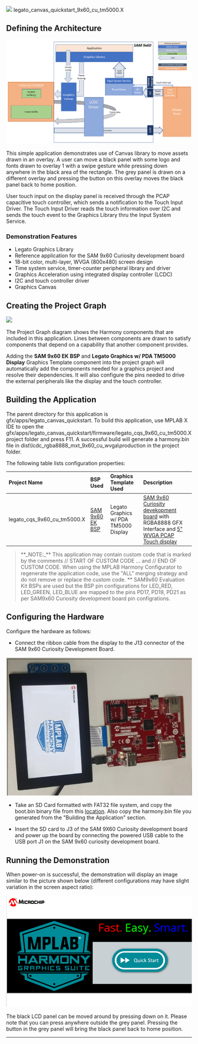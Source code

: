 
![](../../../../images/mhgs.png) legato\_canvas\_quickstart\_9x60\_cu\_tm5000.X

Defining the Architecture
-------------------------

![](../../../../images/legato_canvasqs_sam9x60_canvas_multi_layer_single_buffer_arch.png)

This simple application demonstrates use of Canvas library to move assets drawn in an overlay. A user can move a black panel with some logo and fonts drawn to overlay 1 with a swipe gesture while pressing down anywhere in the black area of the rectangle. The grey panel is drawn on a different overlay and pressing the button on this overlay moves the black panel back to home position.

User touch input on the display panel is received through the PCAP capacitive touch controller, which sends a notification to the Touch Input Driver. The Touch Input Driver reads the touch information over I2C and sends the touch event to the Graphics Library thru the Input System Service.

### Demonstration Features

-   Legato Graphics Library 
-   Reference application for the SAM 9x60 Curiosity development board
-   18-bit color, multi-layer, WVGA (800x480) screen design
-   Time system service, timer-counter peripheral library and driver 
-   Graphics Acceleration using integrated display controller (LCDC)
-   I2C and touch controller driver
-   Graphics Canvas

Creating the Project Graph
--------------------------

![](../../../../images/sam9x60_curiosity_legato_canvas_projectgraph.png)

The Project Graph diagram shows the Harmony components that are included in this application. Lines between components are drawn to satisfy components that depend on a capability that another component provides.

Adding the **SAM 9x60 EK BSP** and **Legato Graphics w/ PDA TM5000 Display** Graphics Template component into the project graph will automatically add the components needed for a graphics project and resolve their dependencies. It will also configure the pins needed to drive the external peripherals like the display and the touch controller.

Building the Application
------------------------

The parent directory for this application is gfx/apps/legato\_canvas\_quickstart. To build this application, use MPLAB X IDE to open the gfx/apps/legato\_canvas\_quickstart/firmware/legato\_cqs\_9x60\_cu\_tm5000.X project folder and press F11.
A successful build will generate a harmony.bin file in dist\lcdc_rgba8888_mxt_9x60_cu_wvga\production in the project folder.

The following table lists configuration properties:

|Project Name|BSP Used|Graphics Template Used|Description|
|:-----------|:-------|:---------------------|:----------|
|legato\_cqs\_9x60\_cu\_tm5000.X|[SAM 9x60 EK BSP](https://www.microchip.com/en-us/development-tool/EV40E67A) |Legato Graphics w/ PDA TM5000 Display|[SAM 9x60 Curiosity devekopment board](https://www.microchip.com/en-us/development-tool/EV40E67A) with RGBA8888 GFX Interface and [5" WVGA PCAP Touch display](https://www.microchip.com/DevelopmentTools/ProductDetails/PartNO/AC320005-5)|

> \*\*\_NOTE:\_\*\* This application may contain custom code that is marked by the comments // START OF CUSTOM CODE ... and // END OF CUSTOM CODE. When using the MPLAB Harmony Configurator to regenerate the application code, use the "ALL" merging strategy and do not remove or replace the custom code.
               \*\* SAM9x60 Evaluation Kit BSPs are used but the BSP pin configurations for LED_RED, LED_GREEN, LED_BLUE are mapped to the pins PD17, PD19, PD21 as per SAM9x60 Curiosity development board pin configrations.
			   

Configuring the Hardware
------------------------

Configure the hardware as follows:

-   Connect the ribbon cable from the display to the J13 connector of the SAM 9x60 Curiosity Development Board.

![](../../../../images/sam9x60_curiosity_lcd_connection1.png)

-	Take an SD Card formatted with FAT32 file system, and copy the boot.bin binary file from this [location](../../../Sam9x60_Curiosity/boot.bin). Also copy the harmony.bin file you generated from the "Building the Application" section.

-   Insert the SD card to J3 of the SAM 9X60 Curiosity development board and power up the board by connecting the powered USB cable to the USB port J1 on the SAM 9x60 curiosity development board.


Running the Demonstration
-------------------------

When power-on is successful, the demonstration will display an image similar to the picture shown below (different configurations may have slight variation in the screen aspect ratio):

![](../../../../images/legato_canvas_quickstart.png)

The black LCD panel can be moved around by pressing down on it. Please note that you can press anywhere outside the grey panel. Pressing the button in the grey panel will bring the black panel back to home position.

* * * * *

 
